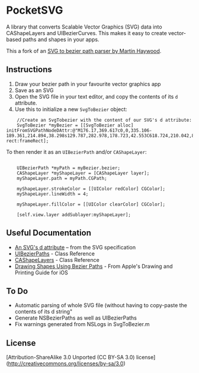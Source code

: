 # PocketSVG
A library that converts Scalable Vector Graphics (SVG) data into CAShapeLayers and UIBezierCurves. This makes it easy to create vector-based paths and shapes in your apps. 

This a fork of an [SVG to bezier path parser by Martin Haywood](http://ponderwell.net/2011/05/converting-svg-paths-to-objective-c-paths/).


## Instructions
1. Draw your bezier path in your favourite vector graphics app
1. Save as an SVG
1. Open the SVG file in your text editor, and copy the contents of its `d` attribute.
1. Use this to initialize a new `SvgToBezier` object: 

```obj-c
    //Create an SvgTobezier with the content of our SVG's d attribute:
    SvgToBezier *myBezier = [[SvgToBezier alloc] initFromSVGPathNodeDAttr:@"M176.17,369.617c0,0,335.106-189.361,214.894,38.298s129.787,282.978,178.723,42.553C618.724,210.042,834.681,87.702,790,307.915" rect:frameRect];
```
To then render it as an `UIBezierPath` and/or `CAShapeLayer`:

```obj-c

    UIBezierPath *myPath = myBezier.bezier;
    CAShapeLayer *myShapeLayer = [CAShapeLayer layer];
    myShapeLayer.path = myPath.CGPath;
    
    myShapeLayer.strokeColor = [[UIColor redColor] CGColor];
    myShapeLayer.lineWidth = 4;
    
    myShapeLayer.fillColor = [[UIColor clearColor] CGColor];
    
    [self.view.layer addSublayer:myShapeLayer];
```

## Useful Documentation
* [An SVG's d attribute](http://www.w3.org/TR/SVG/paths.html#PathElement) – from the SVG specification 
* [UIBezierPaths](http://developer.apple.com/library/ios/#documentation/uikit/reference/UIBezierPath_class/Reference/Reference.html) - Class Reference 
* [CAShapeLayers](https://developer.apple.com/library/mac/#documentation/GraphicsImaging/Reference/CAShapeLayer_class/Reference/Reference.html) - Class Reference 
* [Drawing Shapes Using Bezier Paths](http://developer.apple.com/library/ios/#documentation/2ddrawing/conceptual/drawingprintingios/BezierPaths/BezierPaths.html) - From Apple's Drawing and Printing Guide for iOS

## To Do

* Automatic parsing of whole SVG file (without having to copy-paste the contents of its d string"
* Generate NSBezierPaths as well as UIBezierPaths
* Fix warnings generated from NSLogs in SvgToBezier.m 

## License
[Attribution-ShareAlike 3.0 Unported (CC BY-SA 3.0) license] (http://creativecommons.org/licenses/by-sa/3.0)